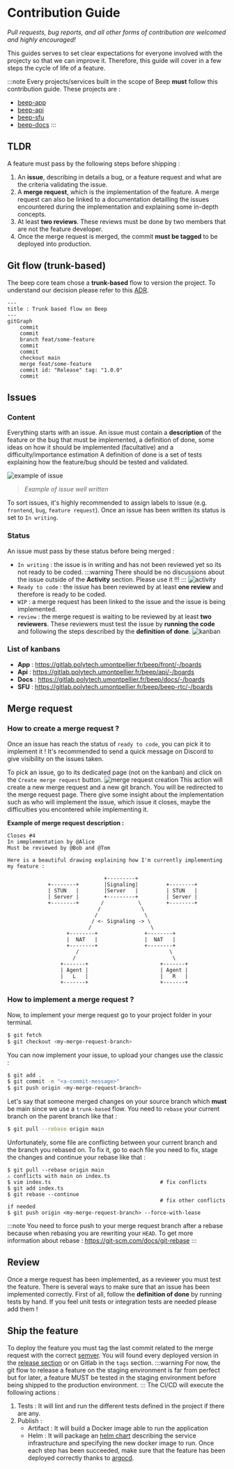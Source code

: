 # Contribution Guide
_Pull requests, bug reports, and all other forms of contribution are welcomed and highly encouraged!_

This guides serves to set clear expectations for everyone involved with the projecty so that we can improve it. Therefore, this guide will cover in a few steps the cycle of life of a feature.

:::note
Every projects/services built in the scope of Beep **must** follow this contribution guide.
These projects are :
- [beep-app](https://gitlab.polytech.umontpellier.fr/beep/front)
- [beep-api](https://gitlab.polytech.umontpellier.fr/beep/api)
- [beep-sfu](https://gitlab.polytech.umontpellier.fr/beep/beep-rtc)
- [beep-docs](https://gitlab.polytech.umontpellier.fr/beep/docs)
:::
## TLDR
A feature must pass by the following steps before shipping :
1. An **issue**, describing in details a bug, or a feature request and what are the criteria validating the issue.
2. A **merge request**, which is the implementation of the feature. A merge request can also be linked to a documentation detailling the issues encountered during the implementation and explaining some in-depth concepts.
3. At least **two reviews**. These reviews must be done by two members that are not the feature developer.
4. Once the merge request is merged, the commit **must be tagged** to be deployed into production.
## Git flow (trunk-based)
The beep core team chose a **trunk-based** flow to version the project. To understand our decision please refer to this [ADR](https://file.notion.so/f/f/2679eb9e-5121-4ebf-8bd7-7ef6524a8805/3a563cbe-941c-41ed-bc57-afe7fc25251d/ADR_Git_workflow.pdf?id=a8b83d24-e30d-47de-bec5-12c9f45478f1&table=block&spaceId=2679eb9e-5121-4ebf-8bd7-7ef6524a8805&expirationTimestamp=1717459200000&signature=VVqL_Npb07ssVeR_GlsPtYcqSzY5Txs0Clm7IbTmfSk&downloadName=ADR+Git+workflow.pdf).
```mermaid
---
title : Trunk based flow on Beep
---
gitGraph
	commit
	commit
	branch feat/some-feature
	commit
	commit
	checkout main
	merge feat/some-feature
	commit id: "Release" tag: "1.0.0"
	commit
```
## Issues
### Content
Everything starts with an issue. An issue must contain a **description** of the feature or the bug that must be implemented, a definition of done, some ideas on how it should be implemented (facultative) and a difficulty/importance estimation A definition of done is a set of tests explaining how the feature/bug should be tested and validated.

![example of issue](./images/issue.png)
> _Example of issue well written_

To sort issues, it's highly recommended to assign labels to issue (e.g. `frontend`, `bug`, `feature request`).
Once an issue has been written its status is set to `In writing`.
### Status
An issue must pass by these status before being merged : 
- `In writing`  : the issue is in writing and has not been reviewed yet so its not ready to be coded.
  :::warning
  There should be no discussions about the issue outside of the **Activity** section. Please use it !!!
  :::
  ![activity](./images/activity.png)
- `Ready to code` : the issue has been reviewed by at least **one review** and therefore is ready to be coded.
- `WIP` : a merge request has been linked to the issue and the issue is being implemented.
- `review` : the merge request is waiting to be reviewed by at least **two reviewers**. These reviewers must test the issue by **running the code** and following the steps described by the **definition of done**.
![kanban](./images/kanban.png)
### List of kanbans
- **App** : https://gitlab.polytech.umontpellier.fr/beep/front/-/boards
- **Api** : https://gitlab.polytech.umontpellier.fr/beep/api/-/boards
- **Docs** : https://gitlab.polytech.umontpellier.fr/beep/docs/-/boards
- **SFU** : https://gitlab.polytech.umontpellier.fr/beep/beep-rtc/-/boards
## Merge request
### How to create a merge request ?
Once an issue has reach the status of `ready to code`, you can pick it to implement it ! It's recommended to send a quick message on Discord to give visibility on the issues taken.

To pick an issue, go to its dedicated page (not on the kanban) and click on the `Create merge request` button.
![merge request creation](./images/mr.png)
This action will create a new merge request and a new git branch. You will be redirected to the merge request page. There give some insight about the implementation such as who will implement the issue, which issue it closes, maybe the difficulties you encontered while implementing it.

**Example of merge request description :**
```
Closes #4
In immplementation by @Alice
Must be reviewed by @Bob and @Tom

Here is a beautiful drawing explaining how I'm currently implementing my feature : 
  
                               +---------+
             +--------+        |Signaling|         +--------+
             | STUN   |        |Server   |         | STUN   |
             | Server |        +---------+         | Server |
             +--------+       /           \        +--------+
                             /             \
                            /               \
                           / <- Signaling -> \
                          /                   \
                   +--------+               +--------+
                   |  NAT   |               |  NAT   |
                   +--------+               +--------+
                      /                             \
                     /                               \
                 +-------+                       +-------+
                 | Agent |                       | Agent |
                 |   L   |                       |   R   |
                 +-------+                       +-------+
```

### How to implement a merge request ?
Now, to implement your merge request go to your project folder in your terminal.
```bash
$ git fetch
$ git checkout <my-merge-request-branch>
```
You can now implement your issue, to upload your changes use the classic :
```bash
$ git add .
$ git commit -m "<a-commit-message>"
$ git push origin <my-merge-request-branch>
```
Let's say that someone merged changes on your source branch which **must** be main since we use a `trunk-based` flow. You need to `rebase` your current branch on the parent branch like that  :
```bash
$ git pull --rebase origin main
```
Unfortunately, some file are conflicting between your current branch and the branch you rebased on.
To fix it, go to each file you need to fix, stage the changes and continue your rebase like that : 
```
$ git pull --rebase origin main
⚠️ conflicts with main on index.ts
$ vim index.ts                                   # fix conflicts
$ git add index.ts
$ git rebase --continue                
                                                 # fix other conflicts if needed
$ git push origin <my-merge-request-branch> --force-with-lease
```
:::note
You need to force push to your merge request branch after a rebase because when rebasing you are rewriting your `HEAD`.
To get more information about rebase : https://git-scm.com/docs/git-rebase
:::
## Review
Once a merge request has been implemented, as a reviewer you must test the feature. There is several ways to make sure that an issue has been implemented correctly. First of all, follow the **definition of done** by running tests by hand. If you feel unit tests or integration tests are needed please add them !
## Ship the feature
To deploy the feature you must tag the last commit related to the merge request with the correct [semver](https://semver.org/lang/fr). You will found every deployed version in the [release section](./releases) or on Gitlab in the `tags` section.
:::warning
For now, the git flow to release a feature on the staging environment is far from perfect but for later, a feature MUST be tested in the staging environment before being shipped to the production environment.
:::
The CI/CD will execute the following actions : 
1. Tests : It will lint and run the different tests defined in the project if there are any.
2. Publish : 
   - Artifact : It will build a Docker image able to run the application   
   - Helm : It will package an [helm chart](https://helm.sh/docs/intro/cheatsheet/#basic-interpretationscontext) describing the service infrastructure and specifying the new docker image to run.
Once each step has been succeeded, make sure that the feature has been deployed correctly thanks to [argocd](https://argocd.duratm.com/).




